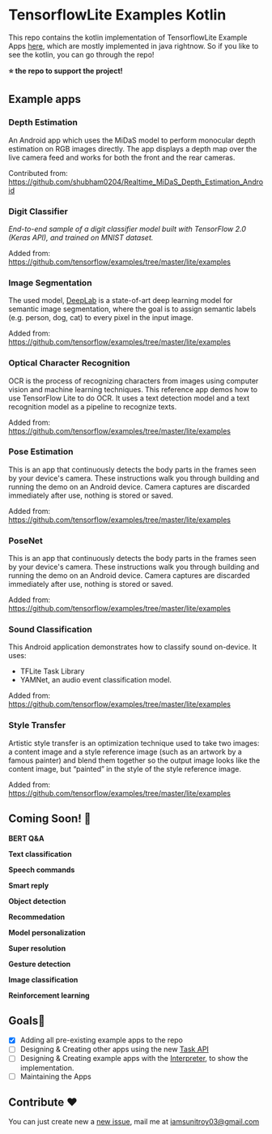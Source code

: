 # TensorflowLite Examples Kotlin

This repo contains the kotlin implementation of TensorflowLite Example Apps [here](https://github.com/tensorflow/examples/tree/master/lite/examples), which are mostly implemented in java rightnow.
So if you like to see the kotlin, you can go through the repo!

**⭐️  the repo to support the project!**

## Example apps

### Depth Estimation

An Android app which uses the MiDaS model to perform monocular depth estimation on RGB images directly. The app displays a depth map over the live camera feed and works for both the front and the rear cameras.


Contributed from: https://github.com/shubham0204/Realtime_MiDaS_Depth_Estimation_Android

### Digit Classifier
*End-to-end sample of a digit classifier model built with TensorFlow 2.0 (Keras API), and trained on MNIST dataset.*

Added from: https://github.com/tensorflow/examples/tree/master/lite/examples

### Image Segmentation
The used model, [DeepLab](https://ai.googleblog.com/2018/03/semantic-image-segmentation-with.html) is a state-of-art deep learning model for semantic image segmentation, where the goal is to assign semantic labels (e.g. person, dog, cat) to every pixel in the input image.

Added from: https://github.com/tensorflow/examples/tree/master/lite/examples

### Optical Character Recognition
OCR is the process of recognizing characters from images using computer vision and machine learning techniques. This reference app demos how to use TensorFlow Lite to do OCR. It uses a text detection model and a text recognition model as a pipeline to recognize texts.

Added from: https://github.com/tensorflow/examples/tree/master/lite/examples

### Pose Estimation
This is an app that continuously detects the body parts in the frames seen by your device's camera. These instructions walk you through building and running the demo on an Android device. Camera captures are discarded immediately after use, nothing is stored or saved.

Added from: https://github.com/tensorflow/examples/tree/master/lite/examples


### PoseNet
This is an app that continuously detects the body parts in the frames seen by your device's camera. These instructions walk you through building and running the demo on an Android device. Camera captures are discarded immediately after use, nothing is stored or saved.

Added from: https://github.com/tensorflow/examples/tree/master/lite/examples

### Sound Classification
This Android application demonstrates how to classify sound on-device. It uses:

- TFLite Task Library
- YAMNet, an audio event classification model.

Added from: https://github.com/tensorflow/examples/tree/master/lite/examples

### Style Transfer
Artistic style transfer is an optimization technique used to take two images: a content image and a style reference image (such as an artwork by a famous painter) and blend them together so the output image looks like the content image, but “painted” in the style of the style reference image.

Added from: https://github.com/tensorflow/examples/tree/master/lite/examples


## Coming Soon! 🚀

**BERT Q&A**

**Text classification**

**Speech commands**

**Smart reply**

**Object detection**

**Recommedation**

**Model personalization**

**Super resolution**

**Gesture detection**

**Image classification**

**Reinforcement learning**

## Goals📝
 - [x] Adding all pre-existing example apps to the repo
 - [ ] Designing & Creating other apps using the new [Task API](https://www.tensorflow.org/lite/inference_with_metadata/task_library/overview)
 - [ ] Designing & Creating example apps with the [Interpreter](https://www.tensorflow.org/lite/inference_with_metadata/lite_support), to show the implementation.
 - [ ] Maintaining the Apps

## Contribute ❤️
 You can just create new a [new issue](https://github.com/SunitRoy2703/Tensorflow-lite-samples-kotlin/issues/new), mail me at iamsunitroy03@gmail.com